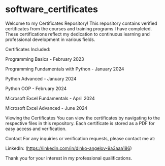 # software_certificates

Welcome to my Certificates Repository! This repository contains verified certificates from the courses and training programs I have completed. These certifications reflect my dedication to continuous learning and professional development in various fields.

Certificates Included:

Programming Basics - February 2023

Programming Fundamentals with Python - January 2024

Python Advanced - January 2024

Python OOP - February 2024

Microsoft Excel Fundamentals - April 2024

Microsoft Excel Advanced - June 2024

Viewing the Certificates
You can view the certificates by navigating to the respective files in this repository. Each certificate is stored as a PDF for easy access and verification.

Contact
For any inquiries or verification requests, please contact me at:

LinkedIn: (https://linkedin.com/in/dinko-angelov-9a3aaa186)

Thank you for your interest in my professional qualifications.

